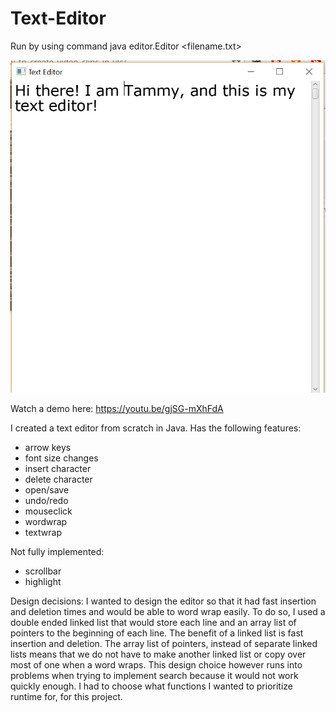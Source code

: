 # Text-Editor
Run by using command java editor.Editor <filename.txt>

![Text Editor Screenshot](/demo/text-editor-demo.png?raw=true "Demo")


Watch a demo here: https://youtu.be/gjSG-mXhFdA

I created a text editor from scratch in Java.  Has the following features:
- arrow keys
- font size changes
- insert character
- delete character
- open/save
- undo/redo
- mouseclick
- wordwrap
- textwrap

Not fully implemented:
- scrollbar
- highlight

Design decisions:  I wanted to design the editor so that it had fast insertion and deletion times and would be able to word wrap easily.  To do so, I used a double ended linked list that would store each line and an array list of pointers to the beginning of each line.  The benefit of a linked list is fast insertion and deletion.  The array list of pointers, instead of separate linked lists means that we do not have to make another linked list or copy over most of one when a word wraps.  This design choice however runs into problems when trying to implement search because it would not work quickly enough.  I had to choose what functions I wanted to prioritize runtime for, for this project.
